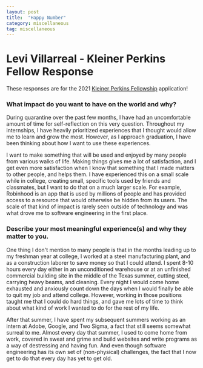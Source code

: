 ```yaml
---
layout: post
title:  "Happy Number"
category: miscellaneous
tag: miscellaneous
---
```


# Levi Villarreal - Kleiner Perkins Fellow Response

These responses are for the 2021 [Kleiner Perkins Fellowship](https://fellows.kleinerperkins.com/) application!

### What impact do you want to have on the world and why?

During quarantine over the past few months, I have had an uncomfortable amount of time for self-reflection on this very question. Throughout my internships, I have heavily prioritized experiences that I thought would allow me to learn and grow the most. However, as I approach graduation, I have been thinking about how I want to use these experiences.

I want to make something that will be used and enjoyed by many people from various walks of life. Making things gives me a lot of satisfaction, and I get even more satisfaction when I know that something that I made matters to other people, and helps them. I have experienced this on a small scale while in college, creating small, specific tools used by friends and classmates, but I want to do that on a much larger scale. For example, Robinhood is an app that is used by millions of people and has provided access to a resource that would otherwise be hidden from its users. The scale of that kind of impact is rarely seen outside of technology and was what drove me to software engineering in the first place.

### Describe your most meaningful experience(s) and why they matter to you.

One thing I don't mention to many people is that in the months leading up to my freshman year at college, I worked at a steel manufacturing plant, and as a construction laborer to save money so that I could attend. I spent 8-10 hours every day either in an unconditioned warehouse or at an unfinished commercial building site in the middle of the Texas summer, cutting steel, carrying heavy beams, and cleaning. Every night I would come home exhausted and anxiously count down the days when I would finally be able to quit my job and attend college. However, working in those positions taught me that I could do hard things, and gave me lots of time to think about what kind of work I wanted to do for the rest of my life. 

After that summer, I have spent my subsequent summers working as an intern at Adobe, Google, and Two Sigma, a fact that still seems somewhat surreal to me. Almost every day that summer, I used to come home from work, covered in sweat and grime and build websites and write programs as a way of destressing and having fun. And even though software engineering has its own set of (non-physical) challenges, the fact that I now get to do that every day has yet to get old.



